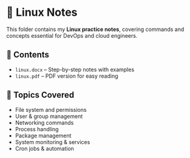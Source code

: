 # 🐧 Linux Notes

This folder contains my **Linux practice notes**, covering commands and concepts essential for DevOps and cloud engineers.

## 📘 Contents
- `linux.docx` – Step-by-step notes with examples  
- `linux.pdf` – PDF version for easy reading

## 🧠 Topics Covered
- File system and permissions  
- User & group management  
- Networking commands  
- Process handling  
- Package management  
- System monitoring & services  
- Cron jobs & automation

